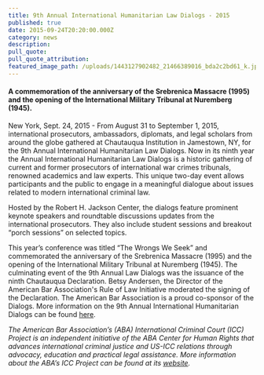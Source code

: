 ```yaml
---
title: 9th Annual International Humanitarian Law Dialogs - 2015
published: true
date: 2015-09-24T20:20:00.000Z
category: news
description:
pull_quote:
pull_quote_attribution:
featured_image_path: /uploads/1443127902482_21466389016_bda2c2bd61_k.jpg
---
```



#### A commemoration of the anniversary of the Srebrenica Massacre (1995) and the opening of the International Military Tribunal at Nuremberg (1945).

New York, Sept. 24, 2015 - From August 31 to September 1, 2015, international prosecutors, ambassadors, diplomats, and legal scholars from around the globe gathered at Chautauqua Institution in Jamestown, NY, for the 9th Annual International Humanitarian Law Dialogs. Now in its ninth year the Annual International Humanitarian Law Dialogs is a historic gathering of current and former prosecutors of international war crimes tribunals, renowned academics and law experts. This unique two-day event allows participants and the public to engage in a meaningful dialogue about issues related to modern international criminal law.

<font>Hosted by the Robert H. Jackson Center, the dialogs feature prominent keynote speakers and roundtable discussions updates from the international prosecutors. They also include student sessions and breakout &ldquo;porch sessions&rdquo; on selected topics.</font>

<font><font> This year&rsquo;s conference was titled &ldquo;The Wrongs We Seek&rdquo; and commemorated the anniversary of the Srebrenica Massacre (1995) and the opening of the International Military Tribunal at Nuremberg (1945). The culminating event of the 9th Annual Law Dialogs was the issuance of the ninth Chautauqua Declaration. Betsy Andersen, the Director of the American Bar Association's Rule of Law Initiative moderated the signing of the Declaration. The American Bar Association is a proud co-sponsor of the Dialogs. More information on the 9th Annual International Humanitarian Dialogs can be found <a href="https://www.international-criminal-justice-today.org/events/9th-annual-international-humanitarian-law-dialogs-2015/">here</a>. </font></font>

*The American Bar Association’s (ABA) International Criminal Court (ICC) Project is an independent initiative of the ABA Center for Human Rights that advances international criminal justice and US-ICC relations through advocacy, education and practical legal assistance. More information about the ABA’s ICC Project can be found at its [website](http://www.aba-icc.org/).*